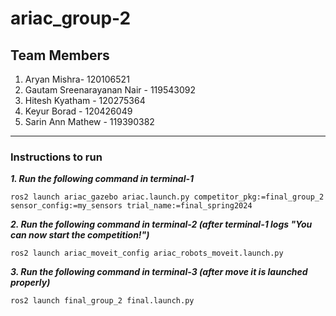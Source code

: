 # ariac_group-2

## Team Members
1. Aryan Mishra- 120106521
2. Gautam Sreenarayanan Nair - 119543092
3. Hitesh Kyatham - 120275364
4. Keyur Borad - 120426049
5. Sarin Ann Mathew - 119390382
**************************************
### Instructions to run

***1. Run the following command in terminal-1***
```
ros2 launch ariac_gazebo ariac.launch.py competitor_pkg:=final_group_2 sensor_config:=my_sensors trial_name:=final_spring2024
```

***2. Run the following command in terminal-2 (after terminal-1 logs "You can now start the competition!")***
```
ros2 launch ariac_moveit_config ariac_robots_moveit.launch.py
```

***3. Run the following command in terminal-3 (after move it is launched properly)*** 
```
ros2 launch final_group_2 final.launch.py
```

   
